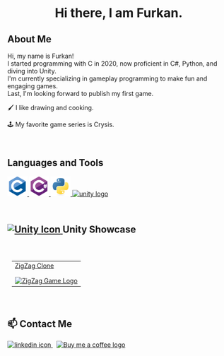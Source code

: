 <h1 align="center">Hi there, I am Furkan.</h1>

<h2 align="left">About Me</h2>

Hi, my name is Furkan!\
I started programming with C in 2020, now proficient in C#, Python, and diving into Unity.\
I'm currently specializing in gameplay programming to make fun and engaging games.\
Last, I'm looking forward to publish my first game.

🖌️ I like drawing and cooking.


🕹️ My favorite game series is Crysis.


<br/>
<h2 align="left">Languages and Tools</h2>
  <p align="left">
    <a href="https://www.programiz.com/c-programming">
      <img src="https://raw.githubusercontent.com/devicons/devicon/master/icons/c/c-original.svg" alt="c logo" title="C" width="45" height="45" />
    </a>
    <a href="https://learn.microsoft.com/en-us/dotnet/csharp">
      <img src="https://raw.githubusercontent.com/devicons/devicon/master/icons/csharp/csharp-original.svg" alt="csharp logo" title="C#" width="45" height="45" />
    </a>
    <a href="https://python.org">
      <img src="https://github.com/devicons/devicon/blob/master/icons/python/python-original.svg" alt="python logo" title="Python" width="45" height="45" />
    </a>
    <a href="https://unity.com">
      <img src="https://i.redd.it/tu3gt6ysfxq71.png" alt="unity logo" title="Unity" width="45" height="45" />
    </a>
  </p>


&nbsp;
<h2 align="left">
  <a href="https://unity.com">
    <img src="https://i.redd.it/tu3gt6ysfxq71.png" width="22" height="22" alt="Unity Icon"/>
  </a>
  Unity Showcase
</h2>

<br/>
  <table style="padding:10px">
    <tr>
     <td>
       <a align="center" href="https://github.com/Frext/Zigzag-Clone">ZigZag Clone<a/> 
         <br/>
         <br/>
         <a href="https://github.com/Frext/Zigzag-Clone">
         <img src="https://i.imgur.com/c2iMfyf.png" width="100" height="100" alt="ZigZag Game Logo"<img/>
       <a/>    
     </td>
      <!--
     <td>
      <a align="center" href="https://github.com/Frext">Another Game<a/> 
        <br/>
        <br/>
        <a href="https://github.com/Frext">
        <img src="" width="100" height="100" alt="Another Game Logo"<img/>
      <a/>    
     </td>
      -->
    </tr>
  </table>

  
<br/>
<h2 align="left">📫 Contact Me</h2>
  <a href="https://www.linkedin.com/in/furkan-usul-a68b7027a/">
    <img src="https://raw.githubusercontent.com/rahuldkjain/github-profile-readme-generator/master/src/images/icons/Social/linked-in-alt.svg" alt="linkedin icon" height="30" width="40" />
  </a>
  &nbsp;
  <a align="center" href="https://www.buymeacoffee.com/frext">
    <img src="https://bmc-dev.s3.us-east-2.amazonaws.com/assets/icons/bmc_icon_black.png" width="45" height="45" alt="Buy me a coffee logo" title="Buy Me a Coffee"/>

